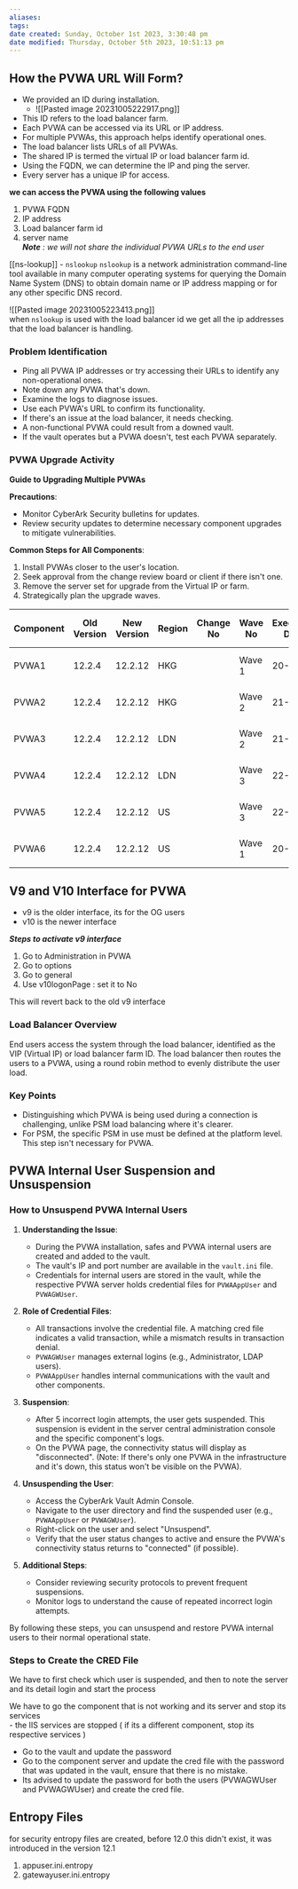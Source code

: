 ```yaml
---
aliases: 
tags: 
date created: Sunday, October 1st 2023, 3:30:48 pm
date modified: Thursday, October 5th 2023, 10:51:13 pm
---
```


## How the PVWA URL Will Form?

- We provided an ID during installation.
	- ![[Pasted image 20231005222917.png]]
- This ID refers to the load balancer farm.
- Each PVWA can be accessed via its URL or IP address.
- For multiple PVWAs, this approach helps identify operational ones.
- The load balancer lists URLs of all PVWAs.
- The shared IP is termed the virtual IP or load balancer farm id.
- Using the FQDN, we can determine the IP and ping the server.
- Every server has a unique IP for access.

**we can access the PVWA using the following values**
1. PVWA FQDN
2. IP address
3. Load balancer farm id  
4. server name  
***Note** : we will not share the individual PVWA URLs to the end user*

[[ns-lookup]] - `nslookup` `nslookup` is a network administration command-line tool available in many computer operating systems for querying the Domain Name System (DNS) to obtain domain name or IP address mapping or for any other specific DNS record.

![[Pasted image 20231005223413.png]]  
when `nslookup` is used with the load balancer id we get all the ip addresses that the load balancer is handling.

### Problem Identification

- Ping all PVWA IP addresses or try accessing their URLs to identify any non-operational ones.
- Note down any PVWA that's down.
- Examine the logs to diagnose issues.
- Use each PVWA's URL to confirm its functionality.
- If there's an issue at the load balancer, it needs checking.
- A non-functional PVWA could result from a downed vault.
- If the vault operates but a PVWA doesn't, test each PVWA separately.

### PVWA Upgrade Activity

**Guide to Upgrading Multiple PVWAs**

**Precautions**:
- Monitor CyberArk Security bulletins for updates.
- Review security updates to determine necessary component upgrades to mitigate vulnerabilities.

**Common Steps for All Components**:
1. Install PVWAs closer to the user's location.
2. Seek approval from the change review board or client if there isn't one.
3. Remove the server set for upgrade from the Virtual IP or farm.
4. Strategically plan the upgrade waves.

| Component | Old Version | New Version | Region | Change No | Wave No | Execution Date | Status of the Upgrade   |
|-----------|---------|-------------|--------|-----------|---------|----------------|-------------------------|
| PVWA1     | 12.2.4  | 12.2.12     | HKG    |           | Wave 1  | 20-Sep         | Complete / Report Error |
| PVWA2     | 12.2.4  | 12.2.12     | HKG    |           | Wave 2  | 21-Sep         | Complete / Report Error |
| PVWA3     | 12.2.4  | 12.2.12     | LDN    |           | Wave 2  | 21-Sep         | Complete / Report Error |
| PVWA4     | 12.2.4  | 12.2.12     | LDN    |           | Wave 3  | 22-Sep         | Complete / Report Error |
| PVWA5     | 12.2.4  | 12.2.12     | US     |           | Wave 3  | 22-Sep         | Complete / Report Error |
| PVWA6     | 12.2.4  | 12.2.12     | US     |           | Wave 1  | 20-Sep         | Complete / Report Error |

## V9 and V10 Interface for PVWA

- v9 is the older interface, its for the OG users  
- v10 is the newer interface

***Steps to activate v9 interface***
1. Go to Administration in PVWA
2. Go to options
3. Go to general
4. Use v10logonPage : set it to No

This will revert back to the old v9 interface

### Load Balancer Overview

End users access the system through the load balancer, identified as the VIP (Virtual IP) or load balancer farm ID. The load balancer then routes the users to a PVWA, using a round robin method to evenly distribute the user load.

### Key Points

- Distinguishing which PVWA is being used during a connection is challenging, unlike PSM load balancing where it's clearer.
- For PSM, the specific PSM in use must be defined at the platform level. This step isn't necessary for PVWA.

## PVWA Internal User Suspension and Unsuspension

### How to Unsuspend PVWA Internal Users

1. **Understanding the Issue**:
   - During the PVWA installation, safes and PVWA internal users are created and added to the vault.
   - The vault's IP and port number are available in the `vault.ini` file.
   - Credentials for internal users are stored in the vault, while the respective PVWA server holds credential files for `PVWAAppUser` and `PVWAGWUser`.

2. **Role of Credential Files**:
   - All transactions involve the credential file. A matching cred file indicates a valid transaction, while a mismatch results in transaction denial.
   - `PVWAGWUser` manages external logins (e.g., Administrator, LDAP users).
   - `PVWAAppUser` handles internal communications with the vault and other components.

3. **Suspension**:
   - After 5 incorrect login attempts, the user gets suspended. This suspension is evident in the server central administration console and the specific component's logs.
   - On the PVWA page, the connectivity status will display as "disconnected". (Note: If there's only one PVWA in the infrastructure and it's down, this status won't be visible on the PVWA).

4. **Unsuspending the User**:
   - Access the CyberArk Vault Admin Console.
   - Navigate to the user directory and find the suspended user (e.g., `PVWAAppUser` or `PVWAGWUser`).
   - Right-click on the user and select "Unsuspend".
   - Verify that the user status changes to active and ensure the PVWA's connectivity status returns to "connected" (if possible).
5. **Additional Steps**:
   - Consider reviewing security protocols to prevent frequent suspensions.
   - Monitor logs to understand the cause of repeated incorrect login attempts.

By following these steps, you can unsuspend and restore PVWA internal users to their normal operational state.

### Steps to Create the CRED File

We have to first check which user is suspended, and then to note the server and its detail login and start the process 

We have to go the component that is not working and its server and stop its services  
	- the IIS services are stopped ( if its a different component, stop its respective services )
- Go to the vault and update the password
- Go to the component server and update the cred file with the password that was updated in the vault, ensure that there is no mistake.
- Its advised to update the password for both the users (PVWAGWUser and PVWAGWUser) and create the cred file.

## Entropy Files

for security entropy files are created, before 12.0 this didn't exist, it was introduced in the version 12.1  
1. appuser.ini.entropy  
2. gatewayuser.ini.entropy